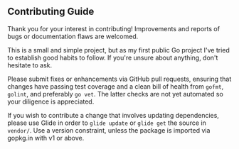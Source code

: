 Contributing Guide
------------------

Thank you for your interest in contributing! Improvements and reports of bugs
or documentation flaws are welcomed.

This is a small and simple project, but as my first public Go project I've
tried to establish good habits to follow. If you're unsure about anything,
don't hesitate to ask.

Please submit fixes or enhancements via GitHub pull requests, ensuring that
changes have passing test coverage and a clean bill of health from `gofmt`,
`golint`, and preferably `go vet`. The latter checks are not yet automated so
your diligence is appreciated.

If you wish to contribute a change that involves updating dependencies, please
use Glide in order to `glide update` or `glide get` the source in `vendor/`.
Use a version constraint, unless the package is imported via gopkg.in with v1
or above.
